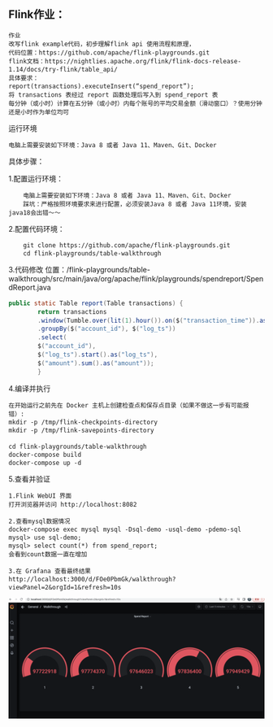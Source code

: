 ## Flink作业：

```
作业
改写flink example代码，初步理解flink api 使用流程和原理，
代码位置：https://github.com/apache/flink-playgrounds.git
flink文档：https://nightlies.apache.org/flink/flink-docs-release-1.14/docs/try-flink/table_api/
具体要求：
report(transactions).executeInsert(“spend_report”);
将 transactions 表经过 report 函数处理后写入到 spend_report 表
每分钟（或小时）计算在五分钟（或小时）内每个账号的平均交易金额（滑动窗口）？使用分钟还是小时作为单位均可
```
运行环境
```text
电脑上需要安装如下环境：Java 8 或者 Java 11、Maven、Git、Docker
```
具体步骤：

1.配置运行环境：
```
    电脑上需要安装如下环境：Java 8 或者 Java 11、Maven、Git、Docker
    踩坑：严格按照环境要求来进行配置，必须安装Java 8 或者 Java 11环境，安装java18会出错～～
```
2.配置代码环境：
```text
    git clone https://github.com/apache/flink-playgrounds.git
    cd flink-playgrounds/table-walkthrough
```
3.代码修改
位置：/flink-playgrounds/table-walkthrough/src/main/java/org/apache/flink/playgrounds/spendreport/SpendReport.java
```java
public static Table report(Table transactions) {
        return transactions
        .window(Tumble.over(lit(1).hour()).on($("transaction_time")).as("log_ts"))
        .groupBy($("account_id"), $("log_ts"))
        .select(
        $("account_id"),
        $("log_ts").start().as("log_ts"),
        $("amount").sum().as("amount"));
        }
```
4.编译并执行
```text
在开始运行之前先在 Docker 主机上创建检查点和保存点目录（如果不做这一步有可能报错）:
mkdir -p /tmp/flink-checkpoints-directory
mkdir -p /tmp/flink-savepoints-directory

cd flink-playgrounds/table-walkthrough
docker-compose build
docker-compose up -d
```
5.查看并验证
```text
1.Flink WebUI 界面
打开浏览器并访问 http://localhost:8082

2.查看mysql数据情况
docker-compose exec mysql mysql -Dsql-demo -usql-demo -pdemo-sql
mysql> use sql-demo;
mysql> select count(*) from spend_report;
会看到count数据一直在增加

3.在 Grafana 查看最终结果
http://localhost:3000/d/FOe0PbmGk/walkthrough?viewPanel=2&orgId=1&refresh=10s
```
![](./datas_flows.png)

